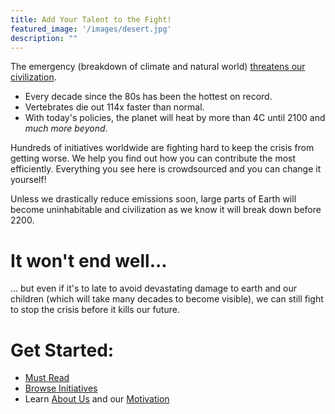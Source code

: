 ```yaml
---
title: Add Your Talent to the Fight!
featured_image: '/images/desert.jpg'
description: ""
---
```


The emergency (breakdown of climate and natural world) [threatens our civilization](https://rebellion.earth/the-truth/the-emergency).

* Every decade since the 80s has been the hottest on record.
* Vertebrates die out 114x faster than normal.
* With today's policies, the planet will heat by more than 4C until 2100 and _much more beyond_.

Hundreds of initiatives worldwide are fighting hard to keep the crisis from getting worse.
We help you find out how you can contribute the most efficiently.
Everything you see here is crowdsourced and you can change it yourself!


Unless we drastically reduce emissions soon, large parts of Earth will become uninhabitable and civilization as we know it will break down before 2200.

# It won't end well...

... but even if it's to late to avoid devastating damage to earth and our children (which will take many decades to become visible), we can still fight to stop the crisis before it kills our future.

# Get Started:

* [Must Read](must-read)
* [Browse Initiatives](initiatives)
* Learn [About Us](about-us) and our [Motivation](motivation)